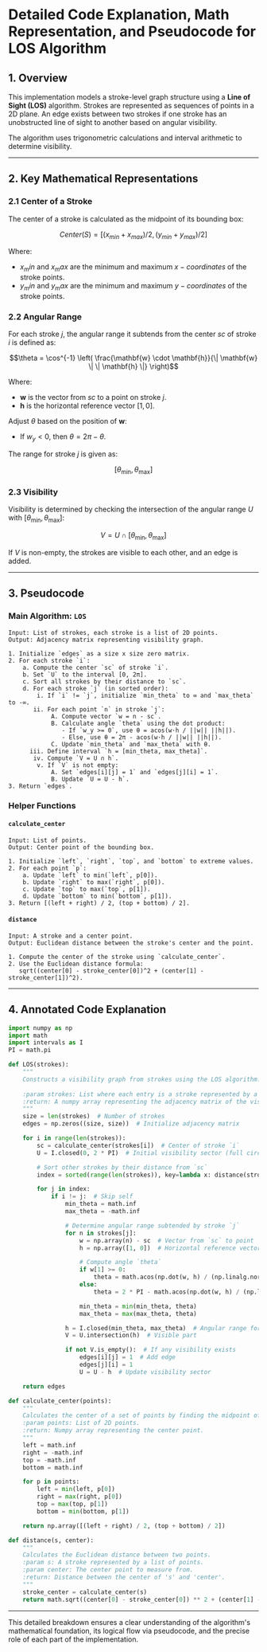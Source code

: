 # Detailed Code Explanation, Math Representation, and Pseudocode for LOS Algorithm

## **1. Overview**
This implementation models a stroke-level graph structure using a **Line of Sight (LOS)** algorithm. Strokes are represented as sequences of points in a 2D plane. An edge exists between two strokes if one stroke has an unobstructed line of sight to another based on angular visibility.

The algorithm uses trigonometric calculations and interval arithmetic to determine visibility.

---

## **2. Key Mathematical Representations**

### **2.1 Center of a Stroke**
The center of a stroke is calculated as the midpoint of its bounding box:

```math
Center(S) = [(x_{min} + x_{max}) / 2, (y_{min} + y_{max}) / 2]
```

Where:
- $x_min$ and $x_max$ are the minimum and maximum $x-coordinates$ of the stroke points.
- $y_min$ and $y_max$ are the minimum and maximum $y-coordinates$ of the stroke points.

### **2.2 Angular Range**
For each stroke $j$, the angular range it subtends from the center $sc$ of stroke $i$ is defined as:

```math
\theta = \cos^{-1} \left( \frac{\mathbf{w} \cdot \mathbf{h}}{\| \mathbf{w} \| \| \mathbf{h} \|} \right)
```

Where:
- $\mathbf{w}$ is the vector from $sc$ to a point on stroke $j$.
- $\mathbf{h}$ is the horizontal reference vector $[1, 0]$.

Adjust $\theta$ based on the position of $\mathbf{w}$:
- If $w_y < 0$, then $\theta = 2\pi - \theta$.

The range for stroke $j$ is given as:

```math
[\theta_{\text{min}}, \theta_{\text{max}}]
```

### **2.3 Visibility**
Visibility is determined by checking the intersection of the angular range $U$ with $[\theta_{\text{min}}, \theta_{\text{max}}]$:

```math
V = U \cap [\theta_{\text{min}}, \theta_{\text{max}}]
```

If $V$ is non-empty, the strokes are visible to each other, and an edge is added.

---

## **3. Pseudocode**

### **Main Algorithm: `LOS`**
```plaintext
Input: List of strokes, each stroke is a list of 2D points.
Output: Adjacency matrix representing visibility graph.

1. Initialize `edges` as a size x size zero matrix.
2. For each stroke `i`:
    a. Compute the center `sc` of stroke `i`.
    b. Set `U` to the interval [0, 2π].
    c. Sort all strokes by their distance to `sc`.
    d. For each stroke `j` (in sorted order):
        i. If `i` != `j`, initialize `min_theta` to ∞ and `max_theta` to -∞.
       ii. For each point `n` in stroke `j`:
            A. Compute vector `w = n - sc`.
            B. Calculate angle `theta` using the dot product:
               - If `w_y >= 0`, use θ = acos(w·h / ||w|| ||h||).
               - Else, use θ = 2π - acos(w·h / ||w|| ||h||).
            C. Update `min_theta` and `max_theta` with θ.
      iii. Define interval `h = [min_theta, max_theta]`.
       iv. Compute `V = U ∩ h`.
        v. If `V` is not empty:
            A. Set `edges[i][j] = 1` and `edges[j][i] = 1`.
            B. Update `U = U - h`.
3. Return `edges`.
```

### **Helper Functions**

#### `calculate_center`
```plaintext
Input: List of points.
Output: Center point of the bounding box.

1. Initialize `left`, `right`, `top`, and `bottom` to extreme values.
2. For each point `p`:
    a. Update `left` to min(`left`, p[0]).
    b. Update `right` to max(`right`, p[0]).
    c. Update `top` to max(`top`, p[1]).
    d. Update `bottom` to min(`bottom`, p[1]).
3. Return [(left + right) / 2, (top + bottom) / 2].
```

#### `distance`
```plaintext
Input: A stroke and a center point.
Output: Euclidean distance between the stroke's center and the point.

1. Compute the center of the stroke using `calculate_center`.
2. Use the Euclidean distance formula:
   sqrt((center[0] - stroke_center[0])^2 + (center[1] - stroke_center[1])^2).
```

---

## **4. Annotated Code Explanation**

```python
import numpy as np
import math
import intervals as I
PI = math.pi

def LOS(strokes):
    """
    Constructs a visibility graph from strokes using the LOS algorithm.
    
    :param strokes: List where each entry is a stroke represented by a list of 2D points.
    :return: A numpy array representing the adjacency matrix of the visibility graph.
    """
    size = len(strokes)  # Number of strokes
    edges = np.zeros((size, size))  # Initialize adjacency matrix

    for i in range(len(strokes)):
        sc = calculate_center(strokes[i])  # Center of stroke `i`
        U = I.closed(0, 2 * PI)  # Initial visibility sector (full circle)

        # Sort other strokes by their distance from `sc`
        index = sorted(range(len(strokes)), key=lambda x: distance(strokes[x], sc))

        for j in index:
            if i != j:  # Skip self
                min_theta = math.inf
                max_theta = -math.inf

                # Determine angular range subtended by stroke `j`
                for n in strokes[j]:
                    w = np.array(n) - sc  # Vector from `sc` to point `n`
                    h = np.array([1, 0])  # Horizontal reference vector

                    # Compute angle `theta`
                    if w[1] >= 0:
                        theta = math.acos(np.dot(w, h) / (np.linalg.norm(w) * np.linalg.norm(h)))
                    else:
                        theta = 2 * PI - math.acos(np.dot(w, h) / (np.linalg.norm(w) * np.linalg.norm(h)))

                    min_theta = min(min_theta, theta)
                    max_theta = max(max_theta, theta)

                h = I.closed(min_theta, max_theta)  # Angular range for stroke `j`
                V = U.intersection(h)  # Visible part

                if not V.is_empty():  # If any visibility exists
                    edges[i][j] = 1  # Add edge
                    edges[j][i] = 1
                    U = U - h  # Update visibility sector

    return edges

def calculate_center(points):
    """
    Calculates the center of a set of points by finding the midpoint of the bounding box.
    :param points: List of 2D points.
    :return: Numpy array representing the center point.
    """
    left = math.inf
    right = -math.inf
    top = -math.inf
    bottom = math.inf

    for p in points:
        left = min(left, p[0])
        right = max(right, p[0])
        top = max(top, p[1])
        bottom = min(bottom, p[1])

    return np.array([(left + right) / 2, (top + bottom) / 2])

def distance(s, center):
    """
    Calculates the Euclidean distance between two points.
    :param s: A stroke represented by a list of points.
    :param center: The center point to measure from.
    :return: Distance between the center of 's' and 'center'.
    """
    stroke_center = calculate_center(s)
    return math.sqrt((center[0] - stroke_center[0]) ** 2 + (center[1] - stroke_center[1]) ** 2)
```

---

This detailed breakdown ensures a clear understanding of the algorithm's mathematical foundation, its logical flow via pseudocode, and the precise role of each part of the implementation.